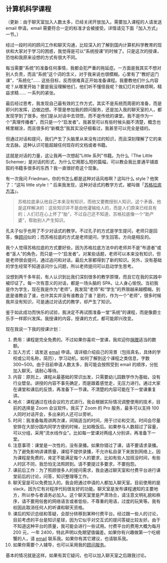 <div class="inner">
<h2>计算机科学课程</h2>
<p>（更新：由于聊天室加入人数太多，已经关闭开放加入。需要加入课程的人请发送 email 申请。email 需要符合一定的标准才会被接受。详情请见下面「加入方式」一节。）</p>
<p>经过一段时间的顾问工作和聊天沟通，比较深入的了解到国内计算机科学教育的现状和大家对于学习的困惑，我觉得是可以“系统授课”的时候了。只是这次的授课，恐怕和我原来设想的方式有很大不同。</p>
<p>每当需要“系统”的准备任何事情，我都会犯严重的拖延症。一方面是我其实不想对别人负责，而且“系统”这个词的含义，对于我来说也很模糊。心里有了“教好这门课”，“系统化”…… 这些目标，反而很难真正开始准备课程。我要教他们什么内容呢？从哪里开始？要是我没理解他们，他们听不懂怪我呢？做幻灯片好麻烦啊，精益求精…… 一系列的紧张。</p>
<p>最后经过思考，我发现自己最有效的工作方式，其实不是系统而周密的准备，而是即兴的发挥，边做边想。不管是参加我的顾问服务，还是加入我的聊天室的人，都发现学到了很多。他们是从对话中去领悟，而不是传统的课堂。我不是作为一个“真理传播者”，而只是一个“启发者”。我甚至可以有些时候头脑不清楚，概念也稀里糊涂，而且很多的“新概念”我其实没仔细看过，我甚至可以完全是错的。</p>
<p>但通过对话和提问，我们产生了头脑里从来没有过的知识，而且深刻理解了它的来龙去脉。这种认识可能超越任何现存的文档或者书籍。</p>
<p>这就是对话的力量，这让我再一次想起“Little 系列”书籍。为什么『The Little Schemer』是对话的形式，为什么它用那么短的篇幅，可以教会我比普通平铺直叙的书籍多很多的东西？我一直很好奇这个现象。</p>
<p>有一次我问 Friedman，你的书怎么都是这种对话风格啊？这叫什么 style？他笑了：“这叫 little style！” 后来我发现，这种对话式的教学方式，被叫做「<a href="https://baike.baidu.com/item/%E8%8B%8F%E6%A0%BC%E6%8B%89%E5%BA%95%E5%BC%8F%E5%AF%B9%E8%AF%9D/2733740">苏格拉底方法</a>」。</p>
<blockquote>
<p>苏格拉底承认他自己本来没有知识，而他又要教授别人知识。这个矛盾，他是这样解决的：这些知识并不是由他灌输给人的，而是人们原来已经具有的；人们已在心上怀了“胎”，不过自己还不知道，苏格拉底像一个“助产婆”，帮助别人产生知识。</p>
</blockquote>
<p>孔夫子似乎也用了不少对话式的教学。不过孔子的方式是学生提问，老师只是回答，像<a href="http://www.yinwang.org/blog-cn/2020/01/17/advising">顾问</a>似的；而苏格拉底的方式是老师提问，学生回答。方向是相反的。</p>
<p>我个人觉得苏格拉底的方式要好些，因为苏格拉底方法中的老师并不是“布道者”或者“圣人”的角色，而只是一个“启发者”。对某些话题，老师可以本来没有知识，但是老师很会提问，通过追问和对话，最后大家都得到了新的知识。另外，没有基础的学生经常不知道该问什么问题，所以老师提问可以启动学生思考。</p>
<p>没想到两千多年前，有人认识到比我们深刻很多的教学原理，而且它在我的实践中被印证了。每一次有意义的对话，都是一场头脑的 SPA，让人身心愉悦。当初我是作为学生，现在我是作为“老师”。我发现“老师”和“学生”的界限越来越模糊。到底是谁教会了谁，也许其实并没有谁教会了谁？是的，作为一个“老师”，很多时候我并没有知识，可是通过对话式的教学，却产生了知识。</p>
<p>鉴于如此成功而快乐的试验，我决定不再试图准备一堂“系统”的课程，而是像爵士乐手一样即兴发挥。我授课的内容，授课的方式，都可能即兴改变。</p>
<p>现在我说一下我的授课计划：</p>
<ol>
<li>费用：课程是完全免费的。不过如果你喜欢一堂课，我欢迎你<a href="http://www.yinwang.org/blog-cn/2016/04/13/pay-blog">捐赠</a>适当的数额。</li>
<li>加入方式：请发送 <a href="mailto:yinwang.advising@gmail.com?subject=申请加入课程&amp;body=王垠先生：%0A我叫（你的真名）">email</a> 申请。请详细介绍自己的背景（包括真名，具体的学校或公司名称，简历），学习动机，如何了解到这个课程之类信息，字数 300~500。由于目前申请人数太多，我可能会按照受到 email 的顺序，分批加入聊天。请耐心等待。</li>
<li>内容：原则上，课程从最基础的常识出发，只需要幼儿园数学作为基础，没有行业壁垒。讲授的内容不事先确定，而是跟着感觉走，无压力进行。通过大家在课堂和课后的反馈，再准备下一节课。不清楚的内容可能在下一堂课重复讲。</li>
<li>地点：课程通过在线会议的方式进行。我会根据实际情况调整使用的技术，目前的选择是 Zoom 会议软件。我买了 Zoom 的 Pro 服务，最多可以支持 100 人同时对话开会，多出来的人还可以旁听。</li>
<li>时间：我准备每周讲两次课，间隔适当的时间，用于讨论和交流。时间会尽量安排在大部分国内同学方便的时候，比如晚饭后。如果参与人数超过了容量，可以分组，采用“流水线作业”。比如每一堂课对两组人分别讲，再准备下一堂。</li>
<li>注意事项：课堂是一次性的，没有录播。如果你错过了课，请不要请求录播。为了避免影响讲课质量，课程不提供录播，不允许私自录下来放到网络上。因为课程是免费的，肯定不能满足每个人的要求，比如有些人加班没时间，有些人时区不同，我恐怕无法照顾到。请不要提过多要求，不要抱怨。</li>
<li>课前后工作：为了照顾很多人的提问需求，我会通过聊天室和付费平台进行课堂前后的讨论，问答，知识整理等工作。</li>
<li>聊天室是可以免费加入的。我会把通过申请的人都加入聊天室。目前使用的是 slack，因为它有对程序代码很友好的功能。聊天室是发布课程通知的主要地方，所以参与者请务必加入。这个聊天室里是严肃场合，请注意文明礼貌和秩序，请不要用俗套的网络语言或者低俗，不尊重的用语，过度的玩笑等。我有权因此取消任何人的听课和聊天资格。</li>
<li>课后的知识总结和答疑，会部分转移到某种付费平台。经过跟一些人的讨论，目前考虑的平台是知识星球，因为它似乎对交互式的提问答疑比较友好。由于不知道这种平台的质量，我可能会进行一些试用。付费平台的费用大概为每月 200 元，一年 2400，特此声明以免期望值偏差。如果你有兴趣做第一个吃螃蟹的人，请 <a href="mailto:yinwang.advising@gmail.com?subject=申请加入付费平台&amp;body=王垠先生：%0A">email</a> 联系我。如果你有其它建议，也请联系我。</li>
<li>如果你需要个人辅导，也可以采用我的<a href="http://www.yinwang.org/blog-cn/2020/01/17/advising">顾问服务</a>。</li>
</ol>
<p>基本的情况就是这样。如果有其它疑问，也可以加入聊天室之后跟我讨论。</p>
</div>
<!--
<div class="ad-banner" style="margin-top: 5px">
<script async src="//pagead2.googlesyndication.com/pagead/js/adsbygoogle.js"></script>
<ins class="adsbygoogle"
                    style="display:inline-block;width:100%;height:90px"
                    data-ad-client="ca-pub-1331524016319584"
                    data-ad-slot="6657867155"></ins>
<script>(adsbygoogle = window.adsbygoogle || []).push({});</script>
</div>
<script data-ad-client="ca-pub-1331524016319584" async
            src="https://pagead2.googlesyndication.com/pagead/js/adsbygoogle.js">
</script>
        -->
    